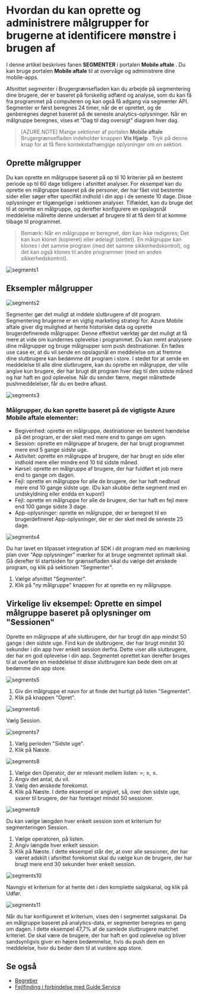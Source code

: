 <properties 
   pageTitle="Azure Mobile aftale brugergrænseflade - målgrupper" 
   description="Lær at oprette og administrere målgrupper for brugerne at identificere mønstre i brugen af ved hjælp af Azure Mobile aftale" 
   services="mobile-engagement" 
   documentationCenter="" 
   authors="piyushjo" 
   manager="dwrede" 
   editor=""/>

<tags
   ms.service="mobile-engagement"
   ms.devlang="na"
   ms.topic="article"
   ms.tgt_pltfrm="mobile-multiple"
   ms.workload="mobile" 
   ms.date="08/19/2016"
   ms.author="piyushjo"/>

# <a name="how-to-create-and-manage-segments-of-users-to-identify-usage-patterns"></a>Hvordan du kan oprette og administrere målgrupper for brugerne at identificere mønstre i brugen af

I denne artikel beskrives fanen **SEGMENTER** i portalen **Mobile aftale** . Du kan bruge portalen **Mobile aftale** til at overvåge og administrere dine mobile-apps.

Afsnittet segmenter i Brugergrænsefladen kan du arbejde på segmentering dine brugere, der er baseret på forskellig adfærd og analyse, som du kan få fra programmet på computeren og kan også få adgang via segmenter API. Segmenter er først beregnes 24 timer, når de er oprettet, og de genberegnes døgnet baseret på de seneste analytics-oplysninger. Når en målgruppe beregnes, vises et "Dag til dag oversigt" diagram hver dag.


>[AZURE.NOTE] Mange sektioner af portalen **Mobile aftale** Brugergrænsefladen indeholder knappen **Vis Hjælp** . Tryk på denne knap for at få flere kontekstafhængige oplysninger om en sektion.

## <a name="create-segments"></a>Oprette målgrupper
Du kan oprette en målgruppe baseret på op til 10 kriterier på en bestemt periode op til 60 dage tidligere i afsnittet analyser. For eksempel kan du oprette en målgruppe baseret på de personer, der har fået vist bestemte sider eller søger efter specifikt indhold i din app i de seneste 10 dage. Disse oplysninger er tilgængelige i sektionen analyser. Tilfældet, kan du bruge det til at oprette en målgruppe, og derefter konfigurere en opslagsnål meddelelse målrette denne undersæt af brugere til at få dem til at komme tilbage til programmet. 
 
> Bemærk: Når en målgruppe er beregnet, den kan ikke redigeres; Det kan kun klonet (kopieret) eller ødelagt (slettet). En målgruppe kan klones i det samme program (med det samme sikkerhedskontrol), og det kan også klones til andre programmer (med en anden sikkerhedskontrol). 
 
 ![segments1][35] 

## <a name="examples-segments"></a>Eksempler målgrupper
 ![segments2][36]

Segmenter gør det muligt at inddele slutbrugere af dit program.
Segmentering brugerne er en vigtig marketing strategi for. Azure Mobile aftale giver dig mulighed at hente historiske data og oprette brugerdefinerede målgrupper. Denne effektivt værktøj gør det muligt at få mere at vide om kundernes oplevelse i programmet. Du kan nemt analysere dine målgrupper og bruge målgrupper som push destinationer.
En fælles use case er, at du vil sende en opslagsnål en meddelelse om at fremme dine slutbrugere kan bedømme dit program i store. I stedet for at sende en meddelelse til alle dine slutbrugere, kan du oprette en målgruppe, der ville angive kun brugere, der har brugt dit program hver dag til den sidste måned og har haft en god oplevelse. Når du sender færre, meget målrettede pushmeddelelser, får du en bedre afkast.
 
 ![segments3][37]

### <a name="segments-you-can-create-based-on-the-major-azure-mobile-engagement-elements"></a>Målgrupper, du kan oprette baseret på de vigtigste Azure Mobile aftale elementer:
- Begivenhed: oprette en målgruppe, destinationer en bestemt hændelse på det program, er der sket med mere end to gange om ugen. 
- Session: oprette en målgruppe af brugere, der har brugt programmet mere end 5 gange sidste uge.
- Aktivitet: oprette en målgruppe af brugere, der har brugt en side eller indhold mere eller mindre end 10 tid sidste måned.
- Kørsel: oprette en målgruppe af brugere, der har fuldført et job mere end to gange om dagen.
- Fejl: oprette en målgruppe for alle de brugere, der har haft nedbrud mere end 10 gange sidste uge. (Du kan skubbe dette segment med en undskyldning eller endda en kupon!)
- Fejl: oprette en målgruppe for alle de brugere, der har haft en fejl mere end 100 gange sidste 3 dage.
- App-oplysninger: oprette en målgruppe, der er beregnet til en brugerdefineret App-oplysninger, der er der sket med de seneste 25 dage.
 
 ![segments4][38]

Du har lavet en tilpasset integration af SDK i dit program med en mærkning plan over "App oplysninger" mærker for at bruge segmentet optimalt skal.
Gå derefter til startsiden for grænsefladen skal du vælge det ønskede program, og klik på sektionen "Segmenter".

1. Vælge afsnittet "Segmenter".
2. Klik på "ny målgruppe" knappen for at oprette en ny målgruppe.

## <a name="real-life-example-create-a-simple-segment-based-on-session-information"></a>Virkelige liv eksempel: Oprette en simpel målgruppe baseret på oplysninger om "Sessionen"
Oprette en målgruppe af alle slutbrugere, der har brugt din app mindst 50 gange i den sidste uge. Find kun de slutbrugere, der har brugt mindst 30 sekunder i din app hver enkelt session derfra. Dette viser alle slutbrugere, der har en god oplevelse i din app. Segmentet oprettet kan derefter bruges til at overføre en meddelelse til disse slutbrugere kan bede dem om at bedømme din app store.
 
 ![segments5][39]

1. Giv din målgruppe et navn for at finde det hurtigt på listen "Segmentet".
2. Klik på knappen "Opret".
 
 ![segments6][40]

Vælg Session.
 
 ![segments7][41]

1. Vælg perioden "Sidste uge".
2. Klik på Næste.
 
 ![segments8][42]

1. Vælge den Operator, der er relevant mellem listen: =; ≥, ≤.
2. Angiv det antal, du vil.
3. Vælg den ønskede forekomst. 
4. Klik på Næste.
I dette eksempel er angivet, så, over den sidste uge, svarer til brugere, der har foretaget mindst 50 sessioner.
 
 ![segments9][43]

Du kan vælge længden hver enkelt session som et kriterium for segmenteringen Session.

1. Vælge operatoren, på listen.
2. Angiv længde hver enkelt session.
3. Klik på Næste.
I dette eksempel står der, at over alle sessioner, der har været adskilt i afsnittet forekomst skal du vælge kun de brugere, der har brugt mere end 30 sekunder hver enkelt session.
 
 ![segments10][44]

Navngiv et kriterium for at hente det i den komplette salgskanal, og klik på Udfør.
 
 ![segments11][45]

Når du har konfigureret et kriterium, vises den i segmentet salgskanal.
Da en målgruppe baseret på analytics-data, er segmenter beregnes en gang om dagen.
I dette eksempel 47,7% af de samlede slutbrugere matchet kriteriet. De skal være de brugere, der har haft en god oplevelse og bliver sandsynligvis giver en højere bedømmelse, hvis du push dem en meddelelse, hvor du beder dem til at vurdere app store.


## <a name="see-also"></a>Se også

- [Begreber][Link 6]
- [Fejlfinding i forbindelse med Guide Service][Link 24]

<!--Image references-->
[1]: ./media/mobile-engagement-user-interface-navigation/navigation1.png
[2]: ./media/mobile-engagement-user-interface-home/home1.png
[3]: ./media/mobile-engagement-user-interface-home/home2.png
[4]: ./media/mobile-engagement-user-interface-home/home3.png
[5]: ./media/mobile-engagement-user-interface-home/home4.png
[6]: ./media/mobile-engagement-user-interface-home/home5.png
[7]: ./media/mobile-engagement-user-interface-my-account/myaccount1.png
[8]: ./media/mobile-engagement-user-interface-my-account/myaccount2.png
[9]: ./media/mobile-engagement-user-interface-my-account/myaccount3.png
[10]: ./media/mobile-engagement-user-interface-analytics/analytics1.png
[11]: ./media/mobile-engagement-user-interface-analytics/analytics2.png
[12]: ./media/mobile-engagement-user-interface-analytics/analytics3.png
[13]: ./media/mobile-engagement-user-interface-analytics/analytics4.png
[14]: ./media/mobile-engagement-user-interface-monitor/monitor1.png
[15]: ./media/mobile-engagement-user-interface-monitor/monitor2.png
[16]: ./media/mobile-engagement-user-interface-monitor/monitor3.png
[17]: ./media/mobile-engagement-user-interface-monitor/monitor4.png
[18]: ./media/mobile-engagement-user-interface-reach/reach1.png
[19]: ./media/mobile-engagement-user-interface-reach/reach2.png
[20]: ./media/mobile-engagement-user-interface-reach-campaign/Reach-Campaign1.png
[21]: ./media/mobile-engagement-user-interface-reach-campaign/Reach-Campaign2.png
[22]: ./media/mobile-engagement-user-interface-reach-campaign/Reach-Campaign3.png
[23]: ./media/mobile-engagement-user-interface-reach-campaign/Reach-Campaign4.png
[24]: ./media/mobile-engagement-user-interface-reach-campaign/Reach-Campaign5.png
[25]: ./media/mobile-engagement-user-interface-reach-campaign/Reach-Campaign6.png
[26]: ./media/mobile-engagement-user-interface-reach-campaign/Reach-Campaign7.png
[27]: ./media/mobile-engagement-user-interface-reach-campaign/Reach-Campaign8.png
[28]: ./media/mobile-engagement-user-interface-reach-campaign/Reach-Campaign9.png
[29]: ./media/mobile-engagement-user-interface-reach-criterion/Reach-Criterion1.png
[30]: ./media/mobile-engagement-user-interface-reach-content/Reach-Content1.png
[31]: ./media/mobile-engagement-user-interface-reach-content/Reach-Content2.png
[32]: ./media/mobile-engagement-user-interface-reach-content/Reach-Content3.png
[33]: ./media/mobile-engagement-user-interface-reach-content/Reach-Content4.png
[34]: ./media/mobile-engagement-user-interface-dashboard/dashboard1.png
[35]: ./media/mobile-engagement-user-interface-segments/segments1.png
[36]: ./media/mobile-engagement-user-interface-segments/segments2.png
[37]: ./media/mobile-engagement-user-interface-segments/segments3.png
[38]: ./media/mobile-engagement-user-interface-segments/segments4.png
[39]: ./media/mobile-engagement-user-interface-segments/segments5.png
[40]: ./media/mobile-engagement-user-interface-segments/segments6.png
[41]: ./media/mobile-engagement-user-interface-segments/segments7.png
[42]: ./media/mobile-engagement-user-interface-segments/segments8.png
[43]: ./media/mobile-engagement-user-interface-segments/segments9.png
[44]: ./media/mobile-engagement-user-interface-segments/segments10.png
[45]: ./media/mobile-engagement-user-interface-segments/segments11.png
[46]: ./media/mobile-engagement-user-interface-settings/settings1.png
[47]: ./media/mobile-engagement-user-interface-settings/settings2.png
[48]: ./media/mobile-engagement-user-interface-settings/settings3.png
[49]: ./media/mobile-engagement-user-interface-settings/settings4.png
[50]: ./media/mobile-engagement-user-interface-settings/settings5.png
[51]: ./media/mobile-engagement-user-interface-settings/settings6.png
[52]: ./media/mobile-engagement-user-interface-settings/settings7.png
[53]: ./media/mobile-engagement-user-interface-settings/settings8.png
[54]: ./media/mobile-engagement-user-interface-settings/settings9.png
[55]: ./media/mobile-engagement-user-interface-settings/settings10.png
[56]: ./media/mobile-engagement-user-interface-settings/settings11.png
[57]: ./media/mobile-engagement-user-interface-settings/settings12.png
[58]: ./media/mobile-engagement-user-interface-settings/settings13.png

<!--Link references-->
[Link 1]: mobile-engagement-user-interface.md
[Link 2]: mobile-engagement-troubleshooting-guide.md
[Link 3]: mobile-engagement-how-tos.md
[Link 4]: http://go.microsoft.com/fwlink/?LinkID=525553
[Link 5]: http://go.microsoft.com/fwlink/?LinkID=525554
[Link 6]: http://go.microsoft.com/fwlink/?LinkId=525555
[Link 7]: https://account.windowsazure.com/PreviewFeatures
[Link 8]: https://social.msdn.microsoft.com/Forums/azure/home?forum=azuremobileengagement
[Link 9]: http://azure.microsoft.com/services/mobile-engagement/
[Link 10]: http://azure.microsoft.com/documentation/services/mobile-engagement/
[Link 11]: http://azure.microsoft.com/pricing/details/mobile-engagement/
[Link 12]: mobile-engagement-user-interface-navigation.md
[Link 13]: mobile-engagement-user-interface-home.md
[Link 14]: mobile-engagement-user-interface-my-account.md
[Link 15]: mobile-engagement-user-interface-analytics.md
[Link 16]: mobile-engagement-user-interface-monitor.md
[Link 17]: mobile-engagement-user-interface-reach.md
[Link 18]: mobile-engagement-user-interface-segments.md
[Link 19]: mobile-engagement-user-interface-dashboard.md
[Link 20]: mobile-engagement-user-interface-settings.md
[Link 21]: mobile-engagement-troubleshooting-guide-analytics.md
[Link 22]: mobile-engagement-troubleshooting-guide-apis.md
[Link 23]: mobile-engagement-troubleshooting-guide-push-reach.md
[Link 24]: mobile-engagement-troubleshooting-guide-service.md
[Link 25]: mobile-engagement-troubleshooting-guide-sdk.md
[Link 26]: mobile-engagement-troubleshooting-guide-sr-info.md
[Link 27]: ../mobile-engagement-how-tos-first-push.md
[Link 28]: ../mobile-engagement-how-tos-test-campaign.md
[Link 29]: ../mobile-engagement-how-tos-personalize-push.md
[Link 30]: ../mobile-engagement-how-tos-differentiate-push.md
[Link 31]: ../mobile-engagement-how-tos-schedule-campaign.md
[Link 32]: ../mobile-engagement-how-tos-text-view.md
[Link 33]: ../mobile-engagement-how-tos-web-view.md
 
